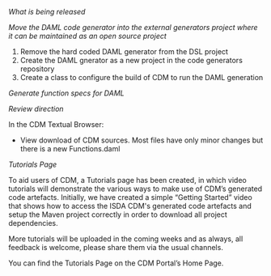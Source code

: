 _What is being released_

*Move the DAML code generator into the external generators project where it can be maintained as an open source project*

1) Remove the hard coded DAML generator from the DSL project
2) Create the DAML gnerator as a new project in the code generators repository
3) Create a class to configure the build of CDM to run the DAML generation

*Generate function specs for DAML*

_Review direction_

In the CDM Textual Browser:
- View download of CDM sources. Most files have only minor changes but there is a new Functions.daml

*Tutorials Page*

To aid users of CDM, a Tutorials page has been created, in which video tutorials will demonstrate the various ways to make use of CDM’s generated code artefacts. Initially, we have created a simple “Getting Started” video that shows how to access the ISDA CDM's generated code artefacts and setup the Maven project correctly in order to download all project dependencies. 

More tutorials will be uploaded in the coming weeks and as always, all feedback is welcome, please share them via the usual channels.

You can find the Tutorials Page on the CDM Portal’s Home Page.
